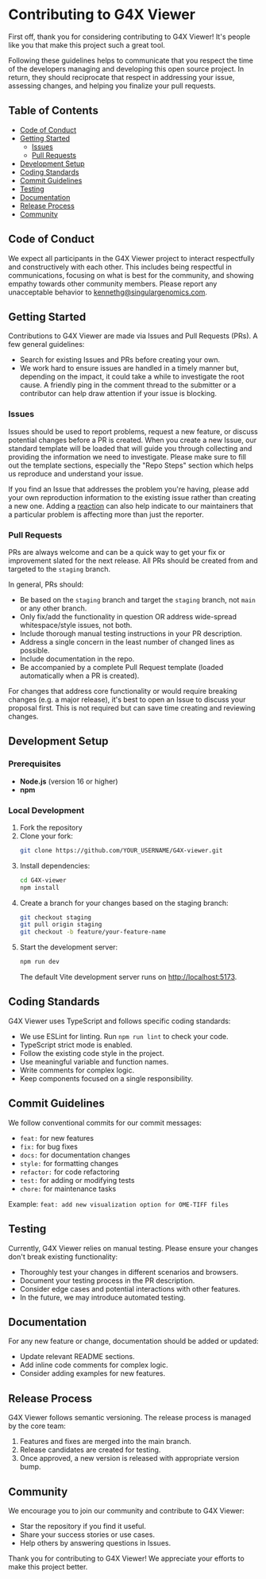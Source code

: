 # Contributing to G4X Viewer

First off, thank you for considering contributing to G4X Viewer! It's people like you that make this project such a great tool.

Following these guidelines helps to communicate that you respect the time of the developers managing and developing this open source project. In return, they should reciprocate that respect in addressing your issue, assessing changes, and helping you finalize your pull requests.

## Table of Contents

- [Code of Conduct](#code-of-conduct)
- [Getting Started](#getting-started)
  - [Issues](#issues)
  - [Pull Requests](#pull-requests)
- [Development Setup](#development-setup)
- [Coding Standards](#coding-standards)
- [Commit Guidelines](#commit-guidelines)
- [Testing](#testing)
- [Documentation](#documentation)
- [Release Process](#release-process)
- [Community](#community)

## Code of Conduct

We expect all participants in the G4X Viewer project to interact respectfully and constructively with each other. This includes being respectful in communications, focusing on what is best for the community, and showing empathy towards other community members. Please report any unacceptable behavior to [kennethg@singulargenomics.com](mailto:kennethg@singulargenomics.com).

## Getting Started

Contributions to G4X Viewer are made via Issues and Pull Requests (PRs). A few general guidelines:

- Search for existing Issues and PRs before creating your own.
- We work hard to ensure issues are handled in a timely manner but, depending on the impact, it could take a while to investigate the root cause. A friendly ping in the comment thread to the submitter or a contributor can help draw attention if your issue is blocking.

### Issues

Issues should be used to report problems, request a new feature, or discuss potential changes before a PR is created. When you create a new Issue, our standard template will be loaded that will guide you through collecting and providing the information we need to investigate. Please make sure to fill out the template sections, especially the "Repo Steps" section which helps us reproduce and understand your issue.

If you find an Issue that addresses the problem you're having, please add your own reproduction information to the existing issue rather than creating a new one. Adding a [reaction](https://github.blog/2016-03-10-add-reactions-to-pull-requests-issues-and-comments/) can also help indicate to our maintainers that a particular problem is affecting more than just the reporter.

### Pull Requests

PRs are always welcome and can be a quick way to get your fix or improvement slated for the next release. All PRs should be created from and targeted to the `staging` branch.

In general, PRs should:

- Be based on the `staging` branch and target the `staging` branch, not `main` or any other branch.
- Only fix/add the functionality in question OR address wide-spread whitespace/style issues, not both.
- Include thorough manual testing instructions in your PR description.
- Address a single concern in the least number of changed lines as possible.
- Include documentation in the repo.
- Be accompanied by a complete Pull Request template (loaded automatically when a PR is created).

For changes that address core functionality or would require breaking changes (e.g. a major release), it's best to open an Issue to discuss your proposal first. This is not required but can save time creating and reviewing changes.

## Development Setup

### Prerequisites

- **Node.js** (version 16 or higher)
- **npm**

### Local Development

1. Fork the repository
2. Clone your fork:
   ```bash
   git clone https://github.com/YOUR_USERNAME/G4X-viewer.git
   ```
3. Install dependencies:
   ```bash
   cd G4X-viewer
   npm install
   ```
4. Create a branch for your changes based on the staging branch:
   ```bash
   git checkout staging
   git pull origin staging
   git checkout -b feature/your-feature-name
   ```
5. Start the development server:
   ```bash
   npm run dev
   ```
   The default Vite development server runs on [http://localhost:5173](http://localhost:5173).

## Coding Standards

G4X Viewer uses TypeScript and follows specific coding standards:

- We use ESLint for linting. Run `npm run lint` to check your code.
- TypeScript strict mode is enabled.
- Follow the existing code style in the project.
- Use meaningful variable and function names.
- Write comments for complex logic.
- Keep components focused on a single responsibility.

## Commit Guidelines

We follow conventional commits for our commit messages:

- `feat:` for new features
- `fix:` for bug fixes
- `docs:` for documentation changes
- `style:` for formatting changes
- `refactor:` for code refactoring
- `test:` for adding or modifying tests
- `chore:` for maintenance tasks

Example: `feat: add new visualization option for OME-TIFF files`

## Testing

Currently, G4X Viewer relies on manual testing. Please ensure your changes don't break existing functionality:

- Thoroughly test your changes in different scenarios and browsers.
- Document your testing process in the PR description.
- Consider edge cases and potential interactions with other features.
- In the future, we may introduce automated testing.

## Documentation

For any new feature or change, documentation should be added or updated:

- Update relevant README sections.
- Add inline code comments for complex logic.
- Consider adding examples for new features.

## Release Process

G4X Viewer follows semantic versioning. The release process is managed by the core team:

1. Features and fixes are merged into the main branch.
2. Release candidates are created for testing.
3. Once approved, a new version is released with appropriate version bump.

## Community

We encourage you to join our community and contribute to G4X Viewer:

- Star the repository if you find it useful.
- Share your success stories or use cases.
- Help others by answering questions in Issues.

Thank you for contributing to G4X Viewer! We appreciate your efforts to make this project better.
